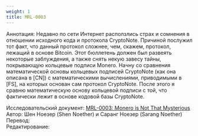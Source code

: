 ```yaml
---
weight: 1
title: MRL-0003
---
```


Аннотация: Недавно по сети Интернет расползлись страх и сомнения в отношении исходного кода и протокола CryptoNote. Причиной послужил тот факт, что данный протокол сложнее, чем, скажем, протокол, лежащий в основе Bitcoin. Этот бюллетень должен был развеять некоторые заблуждения, а также снять некую завесу тайны, покрывающую кольцевые подписи Monero. Начну со сравнения математической основы кольцевых подписей CryptoNote (как она описана в [CN]) с математическими вычислениями, приводимыми в [FS], на которых основан сам протокол CryptoNote. После этого я сравню математическую основу кольцевой подписи с той, что фактически лежит в основе кодовой базы CryptoNote.

Исследовательский документ: [MRL-0003: Monero is Not That Mysterious](https://web.getmonero.org/ru/resources/research-lab/pubs/MRL-0003.pdf)  
Автор: Шен Ноезер (Shen Noether) и Саранг Ноезер (Sarang Noether)  
Перевод:  
Редактирование:  
